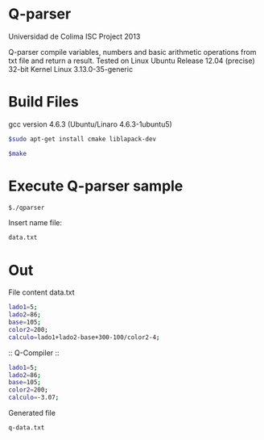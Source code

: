 Q-parser
========

Universidad de Colima ISC Project 2013

Q-parser compile variables, numbers and basic arithmetic operations from txt file and return a result.
Tested on Linux Ubuntu
Release 12.04 (precise) 32-bit
Kernel Linux 3.13.0-35-generic

Build Files
=========

gcc version 4.6.3 (Ubuntu/Linaro 4.6.3-1ubuntu5)

````bash
$sudo apt-get install cmake liblapack-dev
````

````bash
$make
````

Execute Q-parser sample
=========

````bash
$./qparser
````
Insert name file:
````bash
data.txt
````

Out
========

File content data.txt

````bash
lado1=5;
lado2=86;
base=105;
color2=200;
calculo=lado1+lado2-base+300-100/color2-4;
````

:: Q-Compiler ::

````bash
lado1=5;
lado2=86;
base=105;
color2=200;
calculo=-3.07;
````
Generated file

````bash
q-data.txt
````

